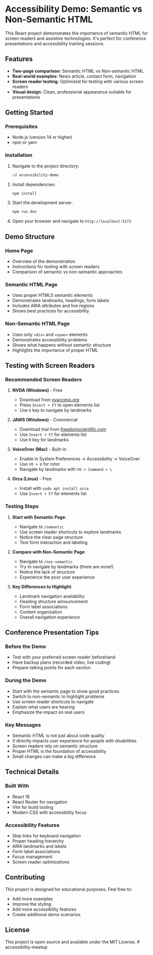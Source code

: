 # Accessibility Demo: Semantic vs Non-Semantic HTML

This React project demonstrates the importance of semantic HTML for screen readers and assistive technologies. It's perfect for conference presentations and accessibility training sessions.

## Features

- **Two-page comparison**: Semantic HTML vs Non-semantic HTML
- **Real-world examples**: News article, contact form, navigation
- **Screen reader testing**: Optimized for testing with various screen readers
- **Visual design**: Clean, professional appearance suitable for presentations

## Getting Started

### Prerequisites

- Node.js (version 14 or higher)
- npm or yarn

### Installation

1. Navigate to the project directory:
   ```bash
   cd accessibility-demo
   ```

2. Install dependencies:
   ```bash
   npm install
   ```

3. Start the development server:
   ```bash
   npm run dev
   ```

4. Open your browser and navigate to `http://localhost:5173`

## Demo Structure

### Home Page
- Overview of the demonstration
- Instructions for testing with screen readers
- Comparison of semantic vs non-semantic approaches

### Semantic HTML Page
- Uses proper HTML5 semantic elements
- Demonstrates landmarks, headings, form labels
- Includes ARIA attributes and live regions
- Shows best practices for accessibility

### Non-Semantic HTML Page
- Uses only `<div>` and `<span>` elements
- Demonstrates accessibility problems
- Shows what happens without semantic structure
- Highlights the importance of proper HTML

## Testing with Screen Readers

### Recommended Screen Readers

1. **NVDA (Windows)** - Free
   - Download from [nvaccess.org](https://www.nvaccess.org/)
   - Press `Insert + F7` to open elements list
   - Use `D` key to navigate by landmarks

2. **JAWS (Windows)** - Commercial
   - Download trial from [freedomscientific.com](https://www.freedomscientific.com/)
   - Use `Insert + F7` for elements list
   - Use `R` key for landmarks

3. **VoiceOver (Mac)** - Built-in
   - Enable in System Preferences → Accessibility → VoiceOver
   - Use `VO + U` for rotor
   - Navigate by landmarks with `VO + Command + L`

4. **Orca (Linux)** - Free
   - Install with `sudo apt install orca`
   - Use `Insert + F7` for elements list

### Testing Steps

1. **Start with Semantic Page**:
   - Navigate to `/semantic`
   - Use screen reader shortcuts to explore landmarks
   - Notice the clear page structure
   - Test form interaction and labeling

2. **Compare with Non-Semantic Page**:
   - Navigate to `/non-semantic`
   - Try to navigate by landmarks (there are none!)
   - Notice the lack of structure
   - Experience the poor user experience

3. **Key Differences to Highlight**:
   - Landmark navigation availability
   - Heading structure announcement
   - Form label associations
   - Content organization
   - Overall navigation experience

## Conference Presentation Tips

### Before the Demo
- Test with your preferred screen reader beforehand
- Have backup plans (recorded video, live coding)
- Prepare talking points for each section

### During the Demo
- Start with the semantic page to show good practices
- Switch to non-semantic to highlight problems
- Use screen reader shortcuts to navigate
- Explain what users are hearing
- Emphasize the impact on real users

### Key Messages
- Semantic HTML is not just about code quality
- It directly impacts user experience for people with disabilities
- Screen readers rely on semantic structure
- Proper HTML is the foundation of accessibility
- Small changes can make a big difference

## Technical Details

### Built With
- React 18
- React Router for navigation
- Vite for build tooling
- Modern CSS with accessibility focus

### Accessibility Features
- Skip links for keyboard navigation
- Proper heading hierarchy
- ARIA landmarks and labels
- Form label associations
- Focus management
- Screen reader optimizations

## Contributing

This project is designed for educational purposes. Feel free to:
- Add more examples
- Improve the styling
- Add more accessibility features
- Create additional demo scenarios

## License

This project is open source and available under the MIT License.
#   a c c e s s i b i l i t y - m e e t u p  
 